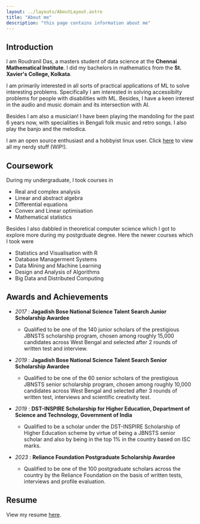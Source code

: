 ```yaml
---
layout: ../layouts/AboutLayout.astro
title: "About me"
description: "this page contains information about me"
---
```


## Introduction

I am Roudranil Das, a masters student of data science at the **Chennai Mathematical Institute**. I did my bachelors in mathematics from the **St. Xavier's College, Kolkata**.

I am primarily interested in all sorts of practical applications of ML to solve interesting problems. Specifically I am interested in solving accessibilty problems for people with disabilities with ML. Besides, I have a keen interest in the audio and music domain and its intersection with AI.

Besides I am also a musician! I have been playing the mandoling for the past 6 years now, with specialities in Bengali folk music and retro songs. I also play the banjo and the melodica.

I am an open source enthusiast and a hobbyist linux user. Click [here](/stuff) to view all my nerdy stuff (WIP!).

## Coursework

During my undergraduate, I took courses in

- Real and complex analysis
- Linear and abstract algebra
- Differential equations
- Convex and Linear optimisation
- Mathematical statistics

Besides I also dabbled in theoretical computer science which I got to explore more during my postgrduate degree. Here the newer courses which I took were

- Statistics and Visualisation with R
- Database Managerment Systems
- Data Mining and Machine Learning
- Design and Analysis of Algorithms
- Big Data and Distributed Computing

## Awards and Achievements

- _2017_ : **Jagadish Bose National Science Talent Search Junior Scholarship Awardee**
  - Qualified to be one of the 140 junior scholars of the prestigious JBNSTS scholarship program, chosen among roughly 15,000 candidates across West Bengal and selected after 2 rounds of written test and interview.

- _2019_ : **Jagadish Bose National Science Talent Search Senior Scholarship Awardee**
  - Qualified to be one of the 60 senior scholars of the prestigious JBNSTS senior scholarship program, chosen among roughly 10,000 candidates across West Bengal and selected after 3 rounds of written test, interviews and scientific creativity test.

- _2019_ : **DST-INSPIRE Scholarship for Higher Education, Department of Science and Technology, Government of India**
  - Qualified to be a scholar under the DST-INSPIRE Scholarship of Higher Education scheme by virtue of being a JBNSTS senior scholar and also by being in the top 1% in the country based on ISC marks.

- _2023_ : **Reliance Foundation Postgraduate Scholarship Awardee**
  - Qualified to be one of the 100 postgraduate scholars across the country by the Reliance Foundation on the basis of written tests, interviews and profile evaluation.

## Resume

View my resume [here](/resume/roudranil-resume.pdf).
